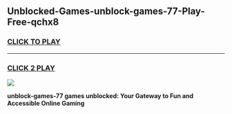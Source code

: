 
## Unblocked-Games-unblock-games-77-Play-Free-qchx8
<h3>
<a href="https://premium76.site?title=unblock-games-77&ref=20M">CLICK TO PLAY</a></h3>
<hr>

<h3>
<a href="https://premium76.site?title=unblock-games-77&ref=20M">CLICK 2 PLAY</a>
  
</h3>

<a href="https://premium76.site?title=unblock-games-77&ref=19M"><img src="https://clearcache.store/games.png"></a>


**unblock-games-77 games unblocked: Your Gateway to Fun and Accessible Online Gaming**
